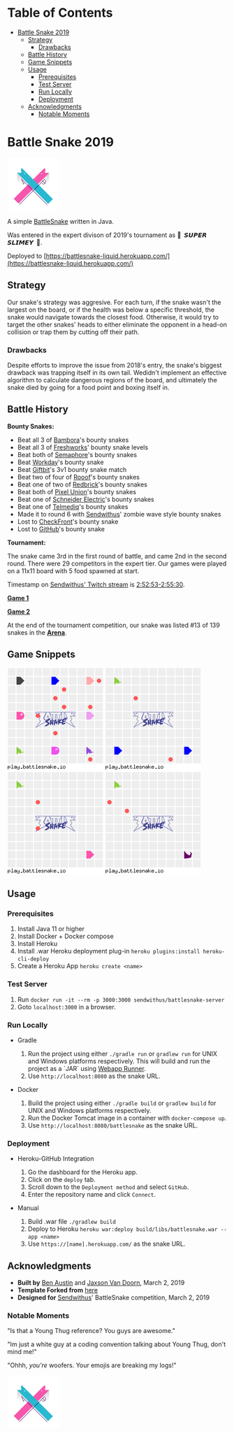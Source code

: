 
# Table of Contents

-   [Battle Snake 2019](#org50aa15d)
    -   [Strategy](#org00e1929)
        -   [Drawbacks](#org73fbbf2)
    -   [Battle History](#org697cf60)
    -   [Game Snippets](#org4880702)
    -   [Usage](#org754bda3)
        -   [Prerequisites](#org91751bb)
        -   [Test Server](#org089136e)
        -   [Run Locally](#orga4a5984)
        -   [Deployment](#org621bd8a)
    -   [Acknowledgments](#org34f4ddb)
        -   [Notable Moments](#orge0c9fa8)



<a id="org50aa15d"></a>

# Battle Snake 2019

<img height="120" width="120" src="screenshots/advanced.png" />

A simple [BattleSnake](https://www.battlesnake.io) written in Java.

Was entered in the expert divison of 2019's tournament as ****🐍 ‏‏‎ 𝙎𝙐𝙋𝙀𝙍 𝙎𝙇𝙄𝙈𝙀𝙔 ‏‏‎ 🐍****.

Deployed to [https://battlesnake-liquid.herokuapp.com/](https://battlesnake-liquid.herokuapp.com/)


<a id="org00e1929"></a>

## Strategy

Our snake's strategy was aggresive. For each turn, if the snake wasn't
the largest on the board, or if the health was below a specific
threshold, the snake would navigate towards the closest food. Otherwise,
it would try to target the other snakes' heads to either eliminate the
opponent in a head-on collision or trap them by cutting off their path.


<a id="org73fbbf2"></a>

### Drawbacks

Despite efforts to improve the issue from 2018's entry, the snake's biggest
drawback was trapping itself in its own tail. Wedidn't implement an effective
algorithm to calculate dangerous regions of the board, and ultimately the
snake died by going for a food point and boxing itself in.


<a id="org697cf60"></a>

## Battle History

**Bounty Snakes:**

-   Beat all 3 of [Bambora](https://www.bambora.com/en/ca/)'s bounty snakes
-   Beat all 3 of [Freshworks](https://freshworks.io/)' bounty snake levels
-   Beat both of [Semaphore](https://semaphoresolutions.com/)'s bounty snakes
-   Beat [Workday](https://www.workday.com/)'s bounty snake
-   Beat [Giftbit](https://www.giftbit.com/)'s 3v1 bounty snake match
-   Beat two of four of [Rooof](https://www.rooof.com/)'s bounty snakes
-   Beat one of two of [Redbrick](https://rdbrck.com/)'s bounty snakes
-   Beat both of [Pixel Union](https://www.pixelunion.net/)'s bounty snakes
-   Beat one of [Schneider Electric](https://www.schneider-electric.ca/en/)'s bounty snakes
-   Beat one of [Telmediq](https://www.telmediq.com/)'s bounty snakes
-   Made it to round 6 with [Sendwithus](https://www.sendwithus.com/)' zombie wave style bounty snakes
-   Lost to [CheckFront](https://www.checkfront.com/)'s bounty snake
-   Lost to [GitHub](https://github.com)'s bounty snake

**Tournament:**

The snake came 3rd in the first round of battle, and came 2nd in the second round. There were 29
competitors in the expert tier.  Our games were played on a 11x11 board with 5 food spawned at start.

Timestamp on [Sendwithus' Twitch stream](https://www.twitch.tv/videos/389395340) is [2:52:53-2:55:30](https://www.twitch.tv/videos/389395340?t=02h52m53s).

**[Game 1](https://clips.twitch.tv/SoftDepressedWebDAESuppy)**

**[Game 2](https://clips.twitch.tv/CoyRelentlessFiddleheadsSoBayed)**

At the end of the tournament competition, our snake
was listed #13 of 139 snakes in the **[Arena](https://play.battlesnake.io/leaderboard/)**.


<a id="org4880702"></a>

## Game Snippets

![img](./screenshots/snake-win-1.gif) ![img](./screenshots/snake-win-2.gif)
![img](./screenshots/snake-win-7.gif) ![img](./screenshots/snake-win-6.gif)


<a id="org754bda3"></a>

## Usage


<a id="org91751bb"></a>

### Prerequisites

1.  Install Java 11 or higher
2.  Install Docker + Docker compose
3.  Install Heroku
4.  Install .war Heroku deployment plug-in `heroku plugins:install heroku-cli-deploy`
5.  Create a Heroku App `heroku create <name>`


<a id="org089136e"></a>

### Test Server

1.  Run `docker run -it --rm -p 3000:3000 sendwithus/battlesnake-server`
2.  Goto `localhost:3000` in a browser.


<a id="orga4a5984"></a>

### Run Locally

-   Gradle

    1.  Run the project using either `./gradle run` or `gradlew run` for UNIX and Windows platforms respectively.  This will build and run the project as a \`JAR\` using [Webapp Runner](https://github.com/jsimone/webapp-runner).
    2.  Use `http://localhost:8080` as the snake URL.

-   Docker

    1.  Build the project using either `./gradle build` or `gradlew build` for UNIX and Windows platforms respectively.
    2.  Run the Docker Tomcat image in a container with `docker-compose up`.
    3.  Use `http://localhost:8080/battlesnake` as the snake URL.


<a id="org621bd8a"></a>

### Deployment

-   Heroku-GitHub Integration

    1.  Go the dashboard for the Heroku app.
    2.  Click on the `deploy` tab.
    3.  Scroll down to the `Deployment method` and select `GitHub`.
    4.  Enter the repository name and click `Connect`.

-   Manual

    1.  Build .war file `./gradlew build`
    2.  Deploy to Heroku `heroku war:deploy build/libs/battlesnake.war --app <name>`
    3.  Use `https://[name].herokuapp.com/` as the snake URL.


<a id="org34f4ddb"></a>

## Acknowledgments

-   **Built by** [Ben Austin](https://github.com/austinben) and
    [Jaxson Van Doorn](https://github.com/woofers), March 2, 2019
-   **Template Forked from**
    [here](https://github.com/tflinz/BasicBattleSnake2018)
-   **Designed for** [Sendwithus](https://github.com/sendwithus)'
    BattleSnake competition, March 2, 2019


<a id="orge0c9fa8"></a>

### Notable Moments

"Is that a Young Thug reference? You guys are awesome."

"Im just a white guy at a coding convention talking about
Young Thug, don't mind me!"

"Ohhh, *you're* woofers. Your emojis are breaking my logs!"

<img align="left" height="120" width="120" src="screenshots/advanced.png" />
